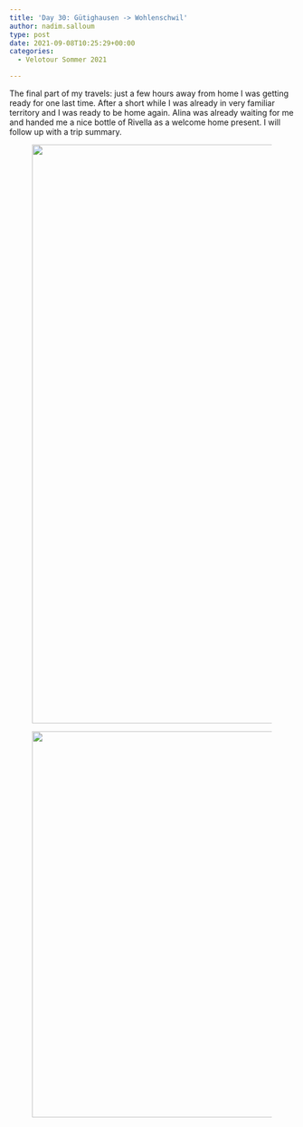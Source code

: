 ```yaml
---
title: 'Day 30: Gütighausen -> Wohlenschwil'
author: nadim.salloum
type: post
date: 2021-09-08T10:25:29+00:00
categories:
  - Velotour Sommer 2021

---
```

 

The final part of my travels: just a few hours away from home I was getting ready for one last time. After a short while I was already in very familiar territory and I was ready to be home again. Alina was already waiting for me and handed me a nice bottle of Rivella as a welcome home present. I will follow up with a trip summary.

<figure class="wp-block-image size-large">

<img loading="lazy" decoding="async" width="473" height="1024" src="https://salloum.ch/wp-content/uploads/2021/09/photo_2021-09-08_12-25-13-473x1024.jpg" alt="" class="wp-image-326" srcset="https://salloum.ch/wp-content/uploads/2021/09/photo_2021-09-08_12-25-13-473x1024.jpg 473w, https://salloum.ch/wp-content/uploads/2021/09/photo_2021-09-08_12-25-13-139x300.jpg 139w, https://salloum.ch/wp-content/uploads/2021/09/photo_2021-09-08_12-25-13.jpg 591w" sizes="(max-width: 473px) 100vw, 473px" /> </figure> <figure class="wp-block-image size-large"><img loading="lazy" decoding="async" width="1024" height="683" src="https://salloum.ch/wp-content/uploads/2021/09/0461f6fb-ccfb-4a62-9fab-d2c223e30a91-2-1024x683.jpg" alt="" class="wp-image-331" srcset="https://salloum.ch/wp-content/uploads/2021/09/0461f6fb-ccfb-4a62-9fab-d2c223e30a91-2-1024x683.jpg 1024w, https://salloum.ch/wp-content/uploads/2021/09/0461f6fb-ccfb-4a62-9fab-d2c223e30a91-2-300x200.jpg 300w, https://salloum.ch/wp-content/uploads/2021/09/0461f6fb-ccfb-4a62-9fab-d2c223e30a91-2-768x512.jpg 768w, https://salloum.ch/wp-content/uploads/2021/09/0461f6fb-ccfb-4a62-9fab-d2c223e30a91-2-1536x1024.jpg 1536w, https://salloum.ch/wp-content/uploads/2021/09/0461f6fb-ccfb-4a62-9fab-d2c223e30a91-2-2048x1365.jpg 2048w" sizes="(max-width: 1024px) 100vw, 1024px" /></figure>